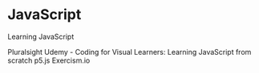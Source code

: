 # JavaScript

Learning JavaScript

Pluralsight
Udemy - Coding for Visual Learners: Learning JavaScript from scratch p5.js
Exercism.io

